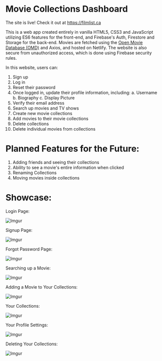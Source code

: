 
# Movie Collections Dashboard 

The site is live! Check it out at https://filmlist.ca

This is a web app created entirely in vanilla HTML5, CSS3 and JavaScript utilizing ES6 features for the front-end, and Firebase's Auth, Firestore and Storage for the back-end. Movies are fetched using the [Open Movie Database (OMD)](https://www.omdbapi.com/) and Axios, and hosted on Netlify. The website is also secure from unauthorized access, which is done using Firebase security rules.

In this website, users can:
1. Sign up
2. Log in
3. Reset their password
4. Once logged in, update their profile information, including:
	a. Username
	b. Biography
	c. Display Picture
5. Verify their email address
6. Search up movies and TV shows
7. Create new movie collections
8. Add movies to their movie collections
9. Delete collections
10. Delete individual movies from collections 

# Planned Features for the Future:
1. Adding friends and seeing their collections
2. Ability to see a movie's entire information when clicked
3. Renaming Collections
4. Moving movies inside collections

# Showcase:

Login Page:

![Imgur](https://imgur.com/R0Ytz2N.png)

Signup Page:

![Imgur](https://imgur.com/QFCCPX2.png)

Forgot Password Page:

![Imgur](https://imgur.com/e2ZOWb6.png)

Searching up a Movie:

![Imgur](https://imgur.com/Esi0y4a.png)

Adding a Movie to Your Collections:

![Imgur](https://imgur.com/A4ZcfKz.png)

Your Collections:

![Imgur](https://imgur.com/Z4G6i1T.png)

Your Profile Settings:

![Imgur](https://imgur.com/rngSrlZ.png)

Deleting Your Collections:

![Imgur](https://imgur.com/rsA6OjT.png)
